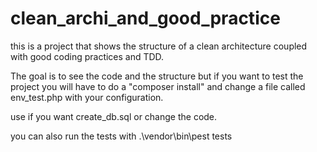 # clean_archi_and_good_practice
this is a project that shows the structure of a clean architecture coupled with good coding practices and TDD.

The goal is to see the code and the structure but if you want to test the project you will have to do a "composer install" and change a file called env_test.php with your configuration.

use if you want create_db.sql or change the code.

you can also run the tests with .\vendor\bin\pest tests 
